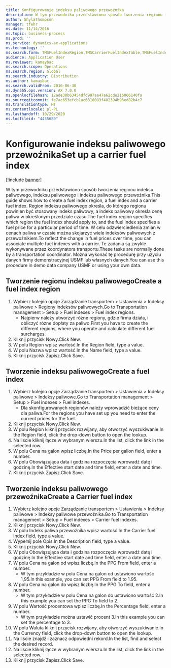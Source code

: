```yaml
---
title: Konfigurowanie indeksu paliwowego przewoźnika
description: W tym przewodniku przedstawiono sposób tworzenia regionu indeksu paliwowego, indeksu paliwowego i indeksu paliwowego przewoźnika.
author: ShylaThompson
manager: tfehr
ms.date: 11/14/2016
ms.topic: business-process
ms.prod: ''
ms.service: dynamics-ax-applications
ms.technology: ''
ms.search.form: TMSFuelIndexRegion,TMSCarrierFuelIndexTable,TMSFuelIndex
audience: Application User
ms.reviewer: kamaybac
ms.search.scope: Operations
ms.search.region: Global
ms.search.industry: Distribution
ms.author: kamaybac
ms.search.validFrom: 2016-06-30
ms.dyn365.ops.version: AX 7.0.0
ms.openlocfilehash: 12ade30b63454dfd997aa47a62cde21b066140fa
ms.sourcegitcommit: fe7ac653efcb1ac6318083f482394b96ed82b4c7
ms.translationtype: HT
ms.contentlocale: pl-PL
ms.lasthandoff: 10/29/2020
ms.locfileid: "4435689"
---
```

# <a name="set-up-a-carrier-fuel-index"></a><span data-ttu-id="e5089-103">Konfigurowanie indeksu paliwowego przewoźnika</span><span class="sxs-lookup"><span data-stu-id="e5089-103">Set up a carrier fuel index</span></span>

[!include [banner](../../includes/banner.md)]

<span data-ttu-id="e5089-104">W tym przewodniku przedstawiono sposób tworzenia regionu indeksu paliwowego, indeksu paliwowego i indeksu paliwowego przewoźnika.</span><span class="sxs-lookup"><span data-stu-id="e5089-104">This guide shows how to create a fuel index region, a fuel index and a carrier fuel index.</span></span> <span data-ttu-id="e5089-105">Region indeksu paliwowego określa, do którego regionu powinien być stosowany indeks paliwowy, a indeks paliwowy określa cenę paliwa w określonym przedziale czasu.</span><span class="sxs-lookup"><span data-stu-id="e5089-105">The fuel index region specifies which region the fuel index should apply to, and the fuel index specifies a fuel price for a particular period of time.</span></span> <span data-ttu-id="e5089-106">W celu odzwierciedlenia zmian w cenach paliwa w czasie można skojarzyć wiele indeksów paliwowych z przewoźnikiem.</span><span class="sxs-lookup"><span data-stu-id="e5089-106">To reflect the change in fuel prices over time, you can associate multiple fuel indexes with a carrier.</span></span>  <span data-ttu-id="e5089-107">Te zadania są zwykle wykonywane przez koordynatora transportu.</span><span class="sxs-lookup"><span data-stu-id="e5089-107">These tasks are normally done by a transportation coordinator.</span></span> <span data-ttu-id="e5089-108">Można wykonać tę procedurę przy użyciu danych firmy demonstracyjnej USMF lub własnych danych.</span><span class="sxs-lookup"><span data-stu-id="e5089-108">You can use this procedure in demo data company USMF or using your own data.</span></span>


## <a name="create-a-fuel-index-region"></a><span data-ttu-id="e5089-109">Tworzenie regionu indeksu paliwowego</span><span class="sxs-lookup"><span data-stu-id="e5089-109">Create a fuel index region</span></span>
1. <span data-ttu-id="e5089-110">Wybierz kolejno opcje Zarządzanie transportem > Ustawienia > Indeksy paliwowe > Regiony indeksów paliwowych.</span><span class="sxs-lookup"><span data-stu-id="e5089-110">Go to Transportation management > Setup > Fuel indexes > Fuel index regions.</span></span>
    * <span data-ttu-id="e5089-111">Najpierw należy utworzyć różne regiony, gdzie firma działa, i obliczyć różne dopłaty za paliwo.</span><span class="sxs-lookup"><span data-stu-id="e5089-111">First you have to create the different regions, where you operate and calculate different fuel surcharges.</span></span>  
2. <span data-ttu-id="e5089-112">Kliknij przycisk Nowy.</span><span class="sxs-lookup"><span data-stu-id="e5089-112">Click New.</span></span>
3. <span data-ttu-id="e5089-113">W polu Region wpisz wartość.</span><span class="sxs-lookup"><span data-stu-id="e5089-113">In the Region field, type a value.</span></span>
4. <span data-ttu-id="e5089-114">W polu Nazwa wpisz wartość.</span><span class="sxs-lookup"><span data-stu-id="e5089-114">In the Name field, type a value.</span></span>
5. <span data-ttu-id="e5089-115">Kliknij przycisk Zapisz.</span><span class="sxs-lookup"><span data-stu-id="e5089-115">Click Save.</span></span>

## <a name="create-a-fuel-index"></a><span data-ttu-id="e5089-116">Tworzenie indeksu paliwowego</span><span class="sxs-lookup"><span data-stu-id="e5089-116">Create a fuel index</span></span>
1. <span data-ttu-id="e5089-117">Wybierz kolejno opcje Zarządzanie transportem > Ustawienia > Indeksy paliwowe > Indeksy paliwowe.</span><span class="sxs-lookup"><span data-stu-id="e5089-117">Go to Transportation management > Setup > Fuel indexes > Fuel indexes.</span></span>
    * <span data-ttu-id="e5089-118">Dla skonfigurowanych regionów należy wprowadzić bieżące ceny dla paliwa.</span><span class="sxs-lookup"><span data-stu-id="e5089-118">For the regions you have set up you need to enter the current prices for the fuel.</span></span>  
2. <span data-ttu-id="e5089-119">Kliknij przycisk Nowy.</span><span class="sxs-lookup"><span data-stu-id="e5089-119">Click New.</span></span>
3. <span data-ttu-id="e5089-120">W polu Region kliknij przycisk rozwijany, aby otworzyć wyszukiwanie.</span><span class="sxs-lookup"><span data-stu-id="e5089-120">In the Region field, click the drop-down button to open the lookup.</span></span>
4. <span data-ttu-id="e5089-121">Na liście kliknij łącze w wybranym wierszu.</span><span class="sxs-lookup"><span data-stu-id="e5089-121">In the list, click the link in the selected row.</span></span>
5. <span data-ttu-id="e5089-122">W polu Cena na galon wpisz liczbę.</span><span class="sxs-lookup"><span data-stu-id="e5089-122">In the Price per gallon field, enter a number.</span></span>
6. <span data-ttu-id="e5089-123">W polu Obowiązująca data i godzina rozpoczęcia wprowadź datę i godzinę.</span><span class="sxs-lookup"><span data-stu-id="e5089-123">In the Effective start date and time field, enter a date and time.</span></span>
7. <span data-ttu-id="e5089-124">Kliknij przycisk Zapisz.</span><span class="sxs-lookup"><span data-stu-id="e5089-124">Click Save.</span></span>

## <a name="create-a-carrier-fuel-index"></a><span data-ttu-id="e5089-125">Tworzenie indeksu paliwowego przewoźnika</span><span class="sxs-lookup"><span data-stu-id="e5089-125">Create a Carrier fuel index</span></span>
1. <span data-ttu-id="e5089-126">Wybierz kolejno opcje Zarządzanie transportem > Ustawienia > Indeksy paliwowe > Indeksy paliwowe przewoźnika.</span><span class="sxs-lookup"><span data-stu-id="e5089-126">Go to Transportation management > Setup > Fuel indexes > Carrier fuel indexes.</span></span>
2. <span data-ttu-id="e5089-127">Kliknij przycisk Nowy.</span><span class="sxs-lookup"><span data-stu-id="e5089-127">Click New.</span></span>
3. <span data-ttu-id="e5089-128">W polu Indeks paliwa przewoźnika wpisz wartość.</span><span class="sxs-lookup"><span data-stu-id="e5089-128">In the Carrier fuel index field, type a value.</span></span>
4. <span data-ttu-id="e5089-129">Wypełnij pole Opis.</span><span class="sxs-lookup"><span data-stu-id="e5089-129">In the Description field, type a value.</span></span>
5. <span data-ttu-id="e5089-130">Kliknij przycisk Nowy.</span><span class="sxs-lookup"><span data-stu-id="e5089-130">Click New.</span></span>
6. <span data-ttu-id="e5089-131">W polu Obowiązująca data i godzina rozpoczęcia wprowadź datę i godzinę.</span><span class="sxs-lookup"><span data-stu-id="e5089-131">In the Effective start date and time field, enter a date and time.</span></span>
7. <span data-ttu-id="e5089-132">W polu Cena na galon od wpisz liczbę.</span><span class="sxs-lookup"><span data-stu-id="e5089-132">In the PPG From field, enter a number.</span></span>
    * <span data-ttu-id="e5089-133">W tym przykładzie w polu Cena na galon od ustawiono wartość 1,95.</span><span class="sxs-lookup"><span data-stu-id="e5089-133">In this example, you can set PPG From field to 1.95.</span></span>  
8. <span data-ttu-id="e5089-134">W polu Cena na galon do wpisz liczbę.</span><span class="sxs-lookup"><span data-stu-id="e5089-134">In the PPG To field, enter a number.</span></span>
    * <span data-ttu-id="e5089-135">W tym przykładzie w polu Cena na galon do ustawiono wartość 2.</span><span class="sxs-lookup"><span data-stu-id="e5089-135">In this example you can set the PPG To field to 2.</span></span>  
9. <span data-ttu-id="e5089-136">W polu Wartość procentowa wpisz liczbę.</span><span class="sxs-lookup"><span data-stu-id="e5089-136">In the Percentage field, enter a number.</span></span>
    * <span data-ttu-id="e5089-137">W tym przykładzie można ustawić procent 3.</span><span class="sxs-lookup"><span data-stu-id="e5089-137">In this example you can set the percentage to 3.</span></span>  
10. <span data-ttu-id="e5089-138">W polu Waluta kliknij przycisk rozwijany, aby otworzyć wyszukiwanie.</span><span class="sxs-lookup"><span data-stu-id="e5089-138">In the Currency field, click the drop-down button to open the lookup.</span></span>
11. <span data-ttu-id="e5089-139">Na liście znajdź i zaznacz odpowiedni rekord.</span><span class="sxs-lookup"><span data-stu-id="e5089-139">In the list, find and select the desired record.</span></span>
12. <span data-ttu-id="e5089-140">Na liście kliknij łącze w wybranym wierszu.</span><span class="sxs-lookup"><span data-stu-id="e5089-140">In the list, click the link in the selected row.</span></span>
13. <span data-ttu-id="e5089-141">Kliknij przycisk Zapisz.</span><span class="sxs-lookup"><span data-stu-id="e5089-141">Click Save.</span></span>

